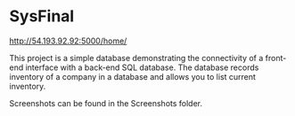 # SysFinal

http://54.193.92.92:5000/home/

This project is a simple database demonstrating the connectivity of a front-end interface with a back-end SQL database.
The database records inventory of a company in a database and allows you to list current inventory.

Screenshots can be found in the Screenshots folder.

